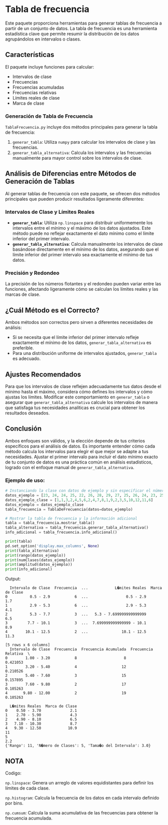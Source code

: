 # Tabla de frecuencia

Este paquete proporciona herramientas para generar tablas de frecuencia a partir de un conjunto de datos. La tabla de frecuencia es una herramienta estadística clave que permite resumir la distribución de los datos agrupándolos en intervalos o clases.

## Características

El paquete incluye funciones para calcular:

- Intervalos de clase
- Frecuencias
- Frecuencias acumuladas
- Frecuencias relativas
- Límites reales de clase
- Marca de clase

### Generación de Tabla de Frecuencia

`TablaFrecuencia.py` incluye dos métodos principales para generar la tabla de frecuencia:

1. `generar_tabla`: Utiliza `numpy` para calcular los intervalos de clase y las frecuencias.
2. `generar_tabla_alternativa`: Calcula los intervalos y las frecuencias manualmente para mayor control sobre los intervalos de clase.


## Análisis de Diferencias entre Métodos de Generación de Tablas

Al generar tablas de frecuencia con este paquete, se ofrecen dos métodos principales que pueden producir resultados ligeramente diferentes:

### Intervalos de Clase y Límites Reales

- **`generar_tabla`**: Utiliza `np.linspace` para distribuir uniformemente los intervalos entre el mínimo y el máximo de los datos ajustados. Este método puede no reflejar exactamente el dato mínimo como el límite inferior del primer intervalo.
- **`generar_tabla_alternativa`**: Calcula manualmente los intervalos de clase basándose directamente en el mínimo de los datos, asegurando que el límite inferior del primer intervalo sea exactamente el mínimo de tus datos.

### Precisión y Redondeo

La precisión de los números flotantes y el redondeo pueden variar entre las funciones, afectando ligeramente cómo se calculan los límites reales y las marcas de clase.

## ¿Cuál Método es el Correcto?

Ambos métodos son correctos pero sirven a diferentes necesidades de análisis:
- Si se necesita que el límite inferior del primer intervalo refleje exactamente el mínimo de los datos, `generar_tabla_alternativa` es preferible.
- Para una distribución uniforme de intervalos ajustados, `generar_tabla` es adecuado.

## Ajustes Recomendados

Para que los intervalos de clase reflejen adecuadamente tus datos desde el mínimo hasta el máximo, considera cómo defines los intervalos y cómo ajustas los límites. Modificar este comportamiento en `generar_tabla` o asegurar que `generar_tabla_alternativa` calcule los intervalos de manera que satisfaga tus necesidades analíticas es crucial para obtener los resultados deseados.

## Conclusión

Ambos enfoques son válidos, y la elección depende de tus criterios específicos para el análisis de datos. Es importante entender cómo cada método calcula los intervalos para elegir el que mejor se adapte a tus necesidades. Ajustar el primer intervalo para incluir el dato mínimo exacto de tu conjunto de datos es una práctica común en análisis estadísticos, logrado con el enfoque manual de `generar_tabla_alternativa`.


### Ejemplo de uso:

```python
# Instanciando la clase con datos de ejemplo y sin especificar el número de clases
datos_ejemplo = [23, 24, 24, 25, 22, 26, 28, 29, 27, 25, 26, 24, 23, 25, 27, 28, 29, 30, 22, 23]
datos_ejemplo_clase = [1,1,3,2,4,5,6,2,4,7,8,1,9,2,3,5,10,12,11,6]
datos_ejemplo = datos_ejemplo_clase
tabla_frecuencia = TablaDeFrecuencia(datos=datos_ejemplo)

# Mostrar la tabla de frecuencia y la información adicional
tabla = tabla_frecuencia.mostrar_tabla()
tabla_alternativa = tabla_frecuencia.generar_tabla_alternativa()
info_adicional = tabla_frecuencia.info_adicional()

print(tabla)
pd.set_option('display.max_columns', None)
print(tabla_alternativa)
print(rango(datos_ejemplo))
print(numClases(datos_ejemplo))
print(amplitud(datos_ejemplo))
print(info_adicional) 
```

Output:

```
  Intervalo de Clase  Frecuencia  ...            L�mites Reales  Marca de Clase
0          0.5 - 2.9           6  ...                 0.5 - 2.9             1.7
1          2.9 - 5.3           6  ...                 2.9 - 5.3             4.1
2          5.3 - 7.7           3  ...   5.3 - 7.699999999999999             6.5
3         7.7 - 10.1           3  ...  7.699999999999999 - 10.1             8.9
4        10.1 - 12.5           2  ...               10.1 - 12.5            11.3

[5 rows x 6 columns]
  Intervalo de Clase  Frecuencia  Frecuencia Acumulada  Frecuencia Relativa  \
0        1.00 - 3.20           8                     8             0.421053   
1        3.20 - 5.40           4                    12             0.210526   
2        5.40 - 7.60           3                    15             0.157895   
3        7.60 - 9.80           2                    17             0.105263   
4       9.80 - 12.00           2                    19             0.105263   

  L�mites Reales  Marca de Clase  
0    0.50 - 3.70             2.1  
1    2.70 - 5.90             4.3  
2    4.90 - 8.10             6.5  
3   7.10 - 10.30             8.7  
4   9.30 - 12.50            10.9  
11
5
2.2
{'Rango': 11, 'N�mero de Clases': 5, 'Tama�o del Intervalo': 3.0}
```

## NOTA 

Codigo:

`np.linspace`: Genera un arreglo de valores equidistantes para definir los límites de cada clase.

`np.histogram`: Calcula la frecuencia de los datos en cada intervalo definido por bins.

`np.cumsum`: Calcula la suma acumulativa de las frecuencias para obtener la frecuencia acumulada.

